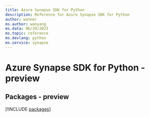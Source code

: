 ```yaml
---
title: Azure Synapse SDK for Python
description: Reference for Azure Synapse SDK for Python
author: wonner
ms.author: wanyang
ms.data: 06/29/2023
ms.topic: reference
ms.devlang: python
ms.service: synapse
---
```

# Azure Synapse SDK for Python - preview
## Packages - preview
[!INCLUDE [packages](synapse-index.md)]